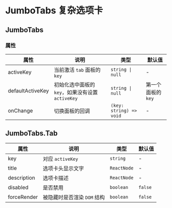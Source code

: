 # JumboTabs 复杂选项卡

<code src="./demos/index.tsx"></code>

## JumboTabs

### 属性

| 属性             | 说明                                             | 类型                    | 默认值             |
| ---------------- | ------------------------------------------------ | ----------------------- | ------------------ |
| activeKey        | 当前激活 `tab` 面板的 `key`                      | `string \| null`        | -                  |
| defaultActiveKey | 初始化选中面板的 `key`，如果没有设置 `activeKey` | `string \| null`        | 第一个面板的 `key` |
| onChange         | 切换面板的回调                                   | `(key: string) => void` | -                  |

## JumboTabs.Tab

| 属性        | 说明                        | 类型        | 默认值  |
| ----------- | --------------------------- | ----------- | ------- |
| key         | 对应 `activeKey`            | `string`    | -       |
| title       | 选项卡头显示文字            | `ReactNode` | -       |
| description | 选项卡描述                  | `ReactNode` | -       |
| disabled    | 是否禁用                    | `boolean`   | `false` |
| forceRender | 被隐藏时是否渲染 `DOM` 结构 | `boolean`   | `false` |
